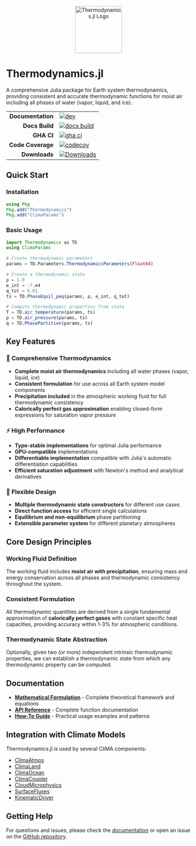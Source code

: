 <div align="center">
  <img src="docs/src/assets/logo.svg" alt="Thermodynamics.jl Logo" width="128" height="128">
</div>

# Thermodynamics.jl

A comprehensive Julia package for Earth system thermodynamics, providing consistent and accurate thermodynamic functions for moist air including all phases of water (vapor, liquid, and ice).

|||
|-----------------------------:|:-------------------------------------------------|
| **Documentation**            | [![dev][docs-latest-img]][docs-latest-url]       |
| **Docs Build**               | [![docs build][docs-bld-img]][docs-bld-url]      |
| **GHA CI**                   | [![gha ci][gha-ci-img]][gha-ci-url]              |
| **Code Coverage**            | [![codecov][codecov-img]][codecov-url]           |
| **Downloads**                | [![Downloads][dlt-img]][dlt-url]                 |


[docs-bld-img]: https://github.com/CliMA/Thermodynamics.jl/actions/workflows/docs.yml/badge.svg
[docs-bld-url]: https://github.com/CliMA/Thermodynamics.jl/actions/workflows/docs.yml

[docs-latest-img]: https://img.shields.io/badge/docs-dev-blue.svg
[docs-latest-url]: https://CliMA.github.io/Thermodynamics.jl/dev/

[gha-ci-img]: https://github.com/CliMA/Thermodynamics.jl/actions/workflows/ci.yml/badge.svg
[gha-ci-url]: https://github.com/CliMA/Thermodynamics.jl/actions/workflows/ci.yml

[codecov-img]: https://codecov.io/gh/CliMA/Thermodynamics.jl/branch/main/graph/badge.svg
[codecov-url]: https://codecov.io/gh/CliMA/Thermodynamics.jl

[dlt-img]: https://img.shields.io/badge/dynamic/json?url=http%3A%2F%2Fjuliapkgstats.com%2Fapi%2Fv1%2Ftotal_downloads%2FThermodynamics&query=total_requests&label=Downloads
[dlt-url]: https://juliapkgstats.com/pkg/Thermodynamics

## Quick Start

### Installation
```julia
using Pkg
Pkg.add("Thermodynamics")
Pkg.add("ClimaParams")
```

### Basic Usage
```julia
import Thermodynamics as TD
using ClimaParams

# Create thermodynamic parameters
params = TD.Parameters.ThermodynamicsParameters(Float64)

# Create a thermodynamic state
ρ = 1.0
e_int = -7.e4
q_tot = 0.01
ts = TD.PhaseEquil_ρeq(params, ρ, e_int, q_tot)

# Compute thermodynamic properties from state
T = TD.air_temperature(params, ts)
p = TD.air_pressure(params, ts)
q = TD.PhasePartition(params, ts)
```

## Key Features

### 🌟 **Comprehensive Thermodynamics**
- **Complete moist air thermodynamics** including all water phases (vapor, liquid, ice)
- **Consistent formulation** for use across all Earth system model components
- **Precipitation included** in the atmospheric working fluid for full thermodynamic consistency
- **Calorically perfect gas approximation** enabling closed-form expressions for saturation vapor pressure

### ⚡ **High Performance**
- **Type-stable implementations** for optimal Julia performance
- **GPU-compatible** implementations
- **Differentiable implementation** compatible with Julia's automatic differentiation capabilities
- **Efficient saturation adjustment** with Newton's method and analytical derivatives

### 🔧 **Flexible Design**
- **Multiple thermodynamic state constructors** for different use cases
- **Direct function access** for efficient single calculations
- **Equilibrium and non-equilibrium** phase partitioning
- **Extensible parameter system** for different planetary atmospheres

## Core Design Principles

### **Working Fluid Definition**
The working fluid includes **moist air with precipitation**, ensuring mass and energy conservation across all phases and thermodynamic consistency throughout the system.

### **Consistent Formulation**
All thermodynamic quantities are derived from a single fundamental approximation of **calorically perfect gases** with constant specific heat capacities, providing accuracy within 1-3% for atmospheric conditions.

### **Thermodynamic State Abstraction**
Optionally, given two (or more) independent intrinsic thermodynamic properties, we can establish a thermodynamic state from which any thermodynamic property can be computed.

## Documentation

- **[Mathematical Formulation](https://clima.github.io/Thermodynamics.jl/dev/Formulation/)** - Complete theoretical framework and equations
- **[API Reference](https://clima.github.io/Thermodynamics.jl/dev/API/)** - Complete function documentation
- **[How-To Guide](https://clima.github.io/Thermodynamics.jl/dev/HowToGuide/)** - Practical usage examples and patterns

## Integration with Climate Models

Thermodynamics.jl is used by several CliMA components:

- [ClimaAtmos](https://github.com/CliMA/ClimaAtmos.jl)
- [ClimaLand](https://github.com/CliMA/ClimaLand.jl)
- [ClimaOcean](https://github.com/CliMA/ClimaOcean.jl)
- [ClimaCoupler](https://github.com/CliMA/ClimaCoupler.jl)
- [CloudMicrophysics](https://github.com/CliMA/CloudMicrophysics.jl)
- [SurfaceFluxes](https://github.com/CliMA/SurfaceFluxes.jl)
- [KinematicDriver](https://github.com/CliMA/KinematicDriver.jl)

## Getting Help

For questions and issues, please check the [documentation](https://clima.github.io/Thermodynamics.jl/dev/) or open an issue on the [GitHub repository](https://github.com/CliMA/Thermodynamics.jl).
